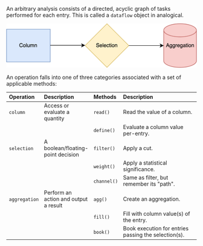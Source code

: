 An arbitrary analysis consists of a directed, acyclic graph of tasks performed for each entry. This is called a `dataflow` object in analogical.

![dataflow](../assets/dataflow.png)

An operation falls into one of three categories associated with a set of applicable methods:

<style>
table th:first-of-type {
    width: 15%;
}
table th:nth-of-type(2) {
    width: 20%;
}
table th:nth-of-type(3) {
    width: 15%;
}
table th:nth-of-type(4) {
    width: 40%;
}
</style>

| Operation | Description | Methods | Description |
| :------------ | :------------------------------------ | :------------ | :------------------------------------ |
| `column` | Access or evaluate a quantity | `read()` | Read the value of a column. |
| | | `define()` | Evaluate a column value per-entry. |
| `selection` | A boolean/floating-point decision | `filter()` | Apply a cut. | 
| | | `weight()` | Apply a statistical significance. |
| | | `channel()` | Same as filter, but remember its "path". |
| `aggregation` | Perform an action and output a result | `agg()` | Create an aggregation. |
| | | `fill()` | Fill with column value(s) of the entry. |
| | | `book()` | Book execution for entries passing the selection(s). |
